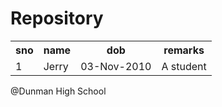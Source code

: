 # Repository
<table>
<tr>
        	<th>sno</th>
        	<th>name</th>
        	<th>dob</th>
        	<th>remarks</th>
</tr>
 
<tr>
        	<td>1</td>
        	<td>Jerry</td>
        	<td>03-Nov-2010</td>
        	<td>A student</td>
</tr>
</table>


&#64;Dunman High School

